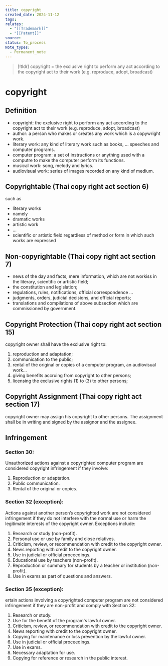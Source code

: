 ```yaml
---
title: copyright
created_date: 2024-11-12
tags: 
relates:
  - "[[Trademark]]"
  - "[[Patent]]"
source: 
status: To_process
Note_types:
  - Permanent_note
---
```

> [!tldr]
> copyright = the exclusive right to perform any act according to the copyright act to their work (e.g. reproduce, adopt, broadcast)
> 

# copyright

## Definition
- copyright: the exclusive right to perform any act according to the copyright act to their work (e.g. reproduce, adopt, broadcast)
- author: a person who makes or creates any work which is a copywright work.
- literary work: any kind of literary work such as books, … speeches and computer programs.
- computer program: a set of instructions or anything used with a computre to make the computer perform its functions.
- musical work: song, melody and lyrics.
- audiovisual work: series of images recorded on any kind of medium.

## Copyrightable (Thai copy right act section 6)

such as 
- literary works
- namely
- dramatic works
- artistic work
- …
- scientific or artistic field
regardless of method or form in which such works are expressed

## Non-copyrightable (Thai copy right act section 7)

- news of the day and facts, mere information, which are not workiss in the literary, scientific or artistic field;
- the constitution and legislation;
- regulations, rules, notifications, official correspondence …
- judgments, orders, judicial decisions, and official reports;
- translations and compilations of above subsection which are commissioned by government.

## Copyright Protection (Thai copy right act section 15)

copyright owner shall have the exclusive right to:
1. reproduction and adaptation;
2. communication to the public;
3. rental of the original or copies of a computer program, an audiovisual work…
4. giving benefits accruing from copyright to other persons;
5. licensing the exclusive rights (1) to (3) to other persons;

## Copyright Assignment (Thai copy right act section 17)

copyright owner may assign his copyright to other persons. The assignment shall be in writing and signed by the assignor and the assignee.

## Infringement

### Section 30:

Unauthorized actions against a copyrighted computer program are considered copyright infringement if they involve:

1. Reproduction or adaptation.
2. Public communication.
3. Rental of the original or copies.
### Section 32 (exception):

Actions against another person’s copyrighted work are not considered infringement if they do not interfere with the normal use or harm the legitimate interests of the copyright owner. Exceptions include:

1. Research or study (non-profit).
2. Personal use or use by family and close relatives.
3. Criticism, review, or recommendation with credit to the copyright owner.
4. News reporting with credit to the copyright owner.
5. Use in judicial or official proceedings.
6. Educational use by teachers (non-profit).
7. Reproduction or summary for students by a teacher or institution (non-profit).
8. Use in exams as part of questions and answers.
### Section 35 (exception):

ertain actions involving a copyrighted computer program are not considered infringement if they are non-profit and comply with Section 32:

1. Research or study.
2. Use for the benefit of the program's lawful owner.
3. Criticism, review, or recommendation with credit to the copyright owner.
4. News reporting with credit to the copyright owner.
5. Copying for maintenance or loss prevention by the lawful owner.
6. Use in judicial or official proceedings.
7. Use in exams.
8. Necessary adaptation for use.
9. Copying for reference or research in the public interest.



